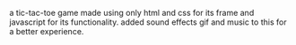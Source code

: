 a tic-tac-toe game made using only html and css for its frame and javascript for its functionality.
added sound effects gif and music to this for a better experience.
